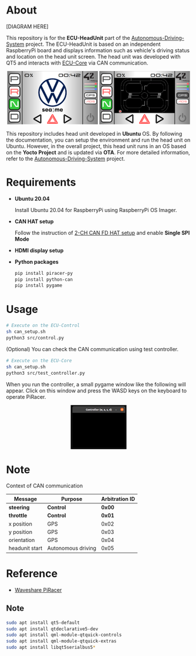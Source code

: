 # About

[DIAGRAM HERE]

This repository is for the **ECU-HeadUnit** part of the [Autonomous-Driving-System](https://github.com/SEA-ME-COSS/Autonomous-Driving-System) project. The ECU-HeadUnit is based on an independent RaspberryPi board and displays information such as vehicle's driving status and location on the head unit screen. The head unit was developed with QT5 and interacts with [ECU-Core](https://github.com/SEA-ME-COSS/ECU-Core) via CAN communication.

<div width="100%" align="center">
    <img width="49%" src="/images/gps_off.png">
    <img width="49%" src="/images/gps_on.png">
</div>

This repository includes head unit developed in **Ubuntu** OS. By following the documentation, you can setup the environment and run the head unit on Ubuntu. However, in the overall project, this head unit runs in an OS based on the **Yocto Project** and is updated via **OTA**. For more detailed information, refer to the [Autonomous-Driving-System](https://github.com/SEA-ME-COSS/Autonomous-Driving-System) project.

# Requirements

- **Ubuntu 20.04**

    Install Ubuntu 20.04 for RaspberryPi using RaspberryPi OS Imager.

- **CAN HAT setup**

    Follow the instruction of [2-CH CAN FD HAT setup](https://www.waveshare.com/wiki/2-CH_CAN_FD_HAT) and enable **Single SPI Mode**

- **HDMI display setup**


- **Python packages**

    ```bash
    pip install piracer-py
    pip install python-can
    pip install pygame
    ```

# Usage

```bash
# Execute on the ECU-Control
sh can_setup.sh
python3 src/control.py
```

(Optional) You can check the CAN communication using test controller.

```bash
# Execute on the ECU-Core
sh can_setup.sh
python3 src/test_controller.py
```

When you run the controller, a small pygame window like the following will appear. Click on this window and press the WASD keys on the keyboard to operate PiRacer.

<div width="100%" align="center"><img src="/images/controller.png" align="center" width="30%"></div>

# Note

Context of CAN communication

| Message            | Purpose                | Arbitration ID |
|--------------------|------------------------|----------------|
| **steering**       | **Control**            | **0x00**       |
| **throttle**       | **Control**            | **0x01**       |
| x position         | GPS                    | 0x02           |
| y position         | GPS                    | 0x03           |
| orientation        | GPS                    | 0x04           |
| headunit start     | Autonomous driving     | 0x05           |

# Reference
- [Waveshare PiRacer](https://www.waveshare.com/wiki/PiRacer_AI_Kit)








## Note

```bash
sudo apt install qt5-default
sudo apt install qtdeclarative5-dev
sudo apt install qml-module-qtquick-controls
sudo apt install qml-module-qtquick-extras
sudo apt install libqt5serialbus5*